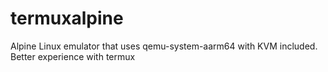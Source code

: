 # termuxalpine
Alpine Linux emulator that uses qemu-system-aarm64 with KVM included. Better experience with termux
